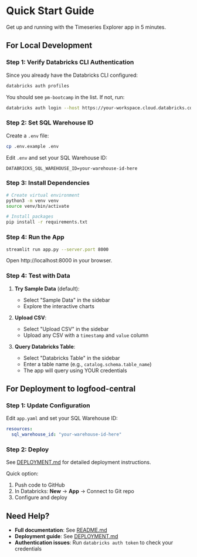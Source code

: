 # Quick Start Guide

Get up and running with the Timeseries Explorer app in 5 minutes.

## For Local Development

### Step 1: Verify Databricks CLI Authentication

Since you already have the Databricks CLI configured:

```bash
databricks auth profiles
```

You should see `pm-bootcamp` in the list. If not, run:

```bash
databricks auth login --host https://your-workspace.cloud.databricks.com --profile pm-bootcamp
```

### Step 2: Set SQL Warehouse ID

Create a `.env` file:

```bash
cp .env.example .env
```

Edit `.env` and set your SQL Warehouse ID:

```
DATABRICKS_SQL_WAREHOUSE_ID=your-warehouse-id-here
```

### Step 3: Install Dependencies

```bash
# Create virtual environment
python3 -m venv venv
source venv/bin/activate

# Install packages
pip install -r requirements.txt
```

### Step 4: Run the App

```bash
streamlit run app.py --server.port 8000
```

Open http://localhost:8000 in your browser.

### Step 4: Test with Data

1. **Try Sample Data** (default):
   - Select "Sample Data" in the sidebar
   - Explore the interactive charts

2. **Upload CSV**:
   - Select "Upload CSV" in the sidebar
   - Upload any CSV with a `timestamp` and `value` column

3. **Query Databricks Table**:
   - Select "Databricks Table" in the sidebar
   - Enter a table name (e.g., `catalog.schema.table_name`)
   - The app will query using YOUR credentials

## For Deployment to logfood-central

### Step 1: Update Configuration

Edit `app.yaml` and set your SQL Warehouse ID:

```yaml
resources:
  sql_warehouse_id: "your-warehouse-id-here"
```

### Step 2: Deploy

See [DEPLOYMENT.md](DEPLOYMENT.md) for detailed deployment instructions.

Quick option:
1. Push code to GitHub
2. In Databricks: **New** → **App** → Connect to Git repo
3. Configure and deploy

## Need Help?

- **Full documentation**: See [README.md](README.md)
- **Deployment guide**: See [DEPLOYMENT.md](DEPLOYMENT.md)
- **Authentication issues**: Run `databricks auth token` to check your credentials
